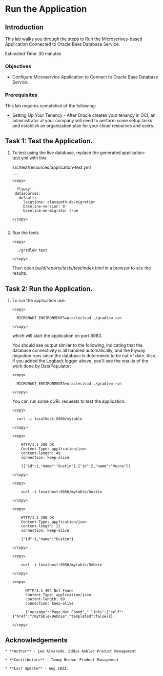 # Run the Application


## Introduction

This lab walks you through the steps to Run the Microserives-based Application Connected to Oracle Base Database Service.

Estimated Time: 30 minutes

### Objectives

-   Configure Microservice Application to Connect to Oracle Base Database Service.

### Prerequisites

This lab requires completion of the following:

* Setting Up Your Tenancy - After Oracle creates your tenancy in OCI, an administrator at your company will need to perform some setup tasks and establish an organization plan for your cloud resources and users.




## Task 1: Test the Application.

1. To test using the live database, replace the generated application-test.yml with this:

   src/test/resources/application-test.yml

       ```
       <copy>

         flyway:
        datasources:
          default:
            locations: classpath:db/migration
            baseline-version: 0
            baseline-on-migrate: true

       </copy>
       ```

2. Run the tests

    ```
    <copy>

      ./gradlew test

    </copy>
    ```

    Then open *build/reports/tests/test/index.html* in a browser to see the results.

## Task 2: Run the Application.

1. To run the application use:

    ```
    <copy>

      MICRONAUT_ENVIRONMENTS=oraclecloud ./gradlew run

    </copy>
    ```

    which will start the application on port 8080.

    You should see output similar to the following, indicating that the database connectivity is all handled automatically, and the Flyway migration runs since the database is determined to be out of date. Also, if you added the Logback logger above, you’ll see the results of the work done by DataPopulator:


    ```
    <copy>

      MICRONAUT_ENVIRONMENTS=oraclecloud ./gradlew run

    </copy>
    ```


    You can run some cURL requests to test the application:

    ```
    <copy>

      curl -i localhost:8080/mytable

    </copy>
    ```

    ```
    <copy>

        HTTP/1.1 200 OK
        Content-Type: application/json
        content-length: 49
        connection: keep-alive

        [{"id":1,"name":"Dustin"},{"id":2,"name":"Vecna"}]

    </copy>
    ```

    ```
    <copy>

        curl -i localhost:8080/mytable/Dustin

    </copy>
    ```

    ```
    <copy>

        HTTP/1.1 200 OK
        Content-Type: application/json
        content-length: 22
        connection: keep-alive

        {"id":1,"name":"Dustin"}

    </copy>
    ```

    ```
    <copy>

        curl -i localhost:8080/mytable/Debbie

    </copy>
    ```

    ```
    <copy>

          HTTP/1.1 404 Not Found
          Content-Type: application/json
          content-length: 89
          connection: keep-alive

          {"message":"Page Not Found","_links":{"self":{"href":"/mytable/Debbie","templated":false}}}

    </copy>
    ```



## Acknowledgements

    * **Author** - Leo Alvarado, Eddie Ambler Product Management

    * **Contributors** - Tammy Bednar Product Management

    * **Last Update** - Aug 2022.
